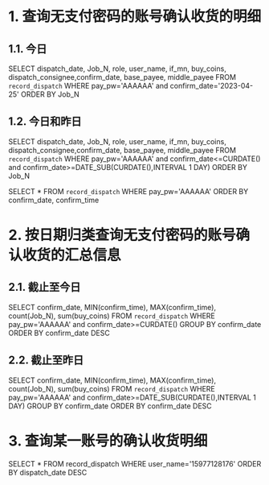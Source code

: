 # 1. 查询无支付密码的账号确认收货的明细

## 1.1. 今日
SELECT dispatch_date, Job_N, role, user_name, if_mn, buy_coins, dispatch_consignee,confirm_date, base_payee, middle_payee  FROM `record_dispatch` WHERE pay_pw='AAAAAA' and confirm_date='2023-04-25' ORDER BY Job_N

## 1.2. 今日和昨日
SELECT dispatch_date, Job_N, role, user_name, if_mn, buy_coins, dispatch_consignee,confirm_date, base_payee, middle_payee  FROM `record_dispatch` WHERE pay_pw='AAAAAA' and confirm_date<=CURDATE() and confirm_date>=DATE_SUB(CURDATE(),INTERVAL 1 DAY) ORDER BY Job_N

SELECT * FROM `record_dispatch` WHERE pay_pw='AAAAAA' ORDER BY confirm_date, confirm_time

# 2. 按日期归类查询无支付密码的账号确认收货的汇总信息

## 2.1. 截止至今日
SELECT confirm_date, MIN(confirm_time), MAX(confirm_time), count(Job_N), sum(buy_coins) FROM `record_dispatch` WHERE pay_pw='AAAAAA' and confirm_date>=CURDATE() GROUP BY confirm_date ORDER BY confirm_date DESC

## 2.2. 截止至昨日
SELECT confirm_date, MIN(confirm_time), MAX(confirm_time), count(Job_N), sum(buy_coins) FROM `record_dispatch` WHERE pay_pw='AAAAAA' and confirm_date>=DATE_SUB(CURDATE(),INTERVAL 1 DAY) GROUP BY confirm_date ORDER BY confirm_date DESC

# 3. 查询某一账号的确认收货明细

SELECT * FROM record_dispatch WHERE user_name='15977128176' ORDER BY dispatch_date DESC
